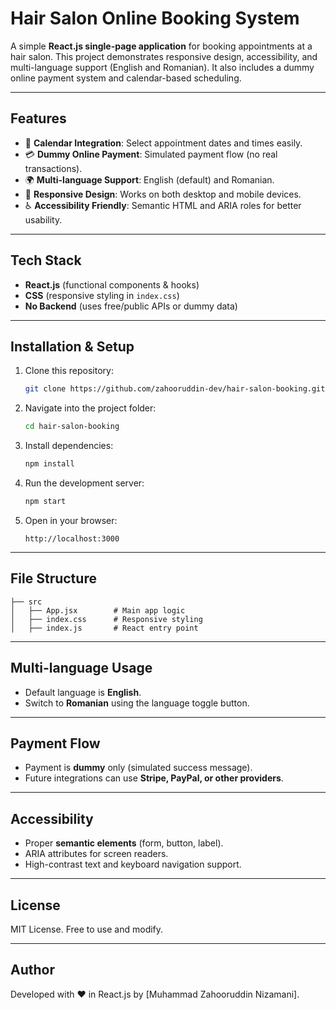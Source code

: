 # Hair Salon Online Booking System

A simple **React.js single-page application** for booking appointments at a hair salon. This project demonstrates responsive design, accessibility, and multi-language support (English and Romanian). It also includes a dummy online payment system and calendar-based scheduling.

---

## Features

* 📅 **Calendar Integration**: Select appointment dates and times easily.
* 💳 **Dummy Online Payment**: Simulated payment flow (no real transactions).
* 🌍 **Multi-language Support**: English (default) and Romanian.
* 📱 **Responsive Design**: Works on both desktop and mobile devices.
* ♿ **Accessibility Friendly**: Semantic HTML and ARIA roles for better usability.

---

## Tech Stack

* **React.js** (functional components & hooks)
* **CSS** (responsive styling in `index.css`)
* **No Backend** (uses free/public APIs or dummy data)

---

## Installation & Setup

1. Clone this repository:

   ```bash
   git clone https://github.com/zahooruddin-dev/hair-salon-booking.git
   ```

2. Navigate into the project folder:

   ```bash
   cd hair-salon-booking
   ```

3. Install dependencies:

   ```bash
   npm install
   ```

4. Run the development server:

   ```bash
   npm start
   ```

5. Open in your browser:

   ```
   http://localhost:3000
   ```

---

## File Structure

```
├── src
│   ├── App.jsx        # Main app logic
│   ├── index.css      # Responsive styling
│   ├── index.js       # React entry point
```

---

## Multi-language Usage

* Default language is **English**.
* Switch to **Romanian** using the language toggle button.

---

## Payment Flow

* Payment is **dummy** only (simulated success message).
* Future integrations can use **Stripe, PayPal, or other providers**.

---

## Accessibility

* Proper **semantic elements** (form, button, label).
* ARIA attributes for screen readers.
* High-contrast text and keyboard navigation support.

---

## License

MIT License. Free to use and modify.

---

## Author

Developed with ❤️ in React.js by \[Muhammad Zahooruddin Nizamani].
